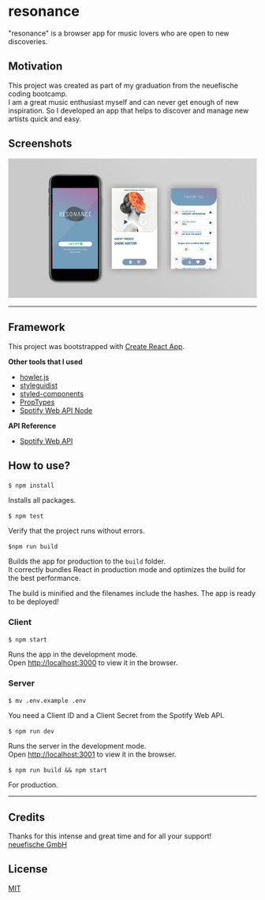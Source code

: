 # resonance

"resonance" is a browser app for music lovers who are open to new discoveries.

## Motivation

This project was created as part of my graduation from the neuefische coding bootcamp.\
I am a great music enthusiast myself and can never get enough of new inspiration. So I developed an app that helps to discover and manage new artists quick and easy.

## Screenshots

![resonance-mock](client/src/assets/screenshots/resonance_mock_small.jpg)

---
## Framework 

This project was bootstrapped with [Create React App](https://github.com/facebook/create-react-app).

**Other tools that I used**

- [howler.js](https://howlerjs.com/)
- [styleguidist](https://react-styleguidist.js.org/)
- [styled-components](https://styled-components.com/)
- [PropTypes](https://www.npmjs.com/package/prop-types)
- [Spotify Web API Node](https://github.com/thelinmichael/spotify-web-api-node)

**API Reference**
- [Spotify Web API](https://developer.spotify.com/documentation/web-api/)

## How to use?

`$ npm install`

Installs all packages.

`$ npm test`

Verify that the project runs without errors.

`$npm run build`

Builds the app for production to the `build` folder.\
It correctly bundles React in production mode and optimizes the build for the best performance.

The build is minified and the filenames include the hashes. The app is ready to be deployed!

### **Client**

`$ npm start`

Runs the app in the development mode.\
Open [http://localhost:3000](http://localhost:3000) to view it in the browser.

### **Server**

`$ mv .env.example .env` 

You need a Client ID and a Client Secret from the Spotify Web API.

`$ npm run dev` 

Runs the server in the development mode.\
Open [http://localhost:3001](http://localhost:3001) to view it in the browser.

`$ npm run build && npm start` 

For production.

---
## Credits

Thanks for this intense and great time and for all your support!\
[neuefische GmbH ](https://github.com/neuefische)

## License
[MIT](https://en.wikipedia.org/wiki/MIT_License#License_terms) 